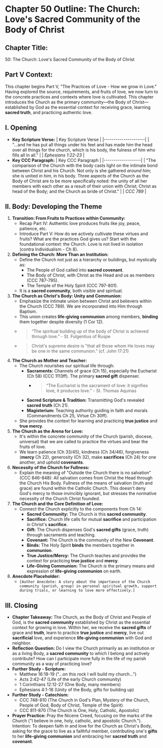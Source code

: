 # Chapter 50 Outline: The Church: Love's Sacred Community of the Body of Christ

## Chapter Title:
50: The Church: Love's Sacred Community of the Body of Christ

## Part V Context:
This chapter begins Part V, "The Practices of Love - How we grow in Love." Having explored the source, requirements, and fruits of love, we now turn to the concrete practices and contexts where love is cultivated. This chapter introduces the Church as the primary community—the Body of Christ—established by God as the essential context for receiving grace, learning **sacred truth**, and practicing authentic love.

## I. Opening

*   **Key Scripture Verse:**
    | Key Scripture Verse |
    |---------------------|
    | "...and he has put all things under his feet and has made him the head over all things for the church, which is his body, the fulness of him who fills all in all." |
    | *Ephesians 1:22-23* |
*   **Key CCC Paragraph:**
    | Key CCC Paragraph |
    |-------------------|
    | "The comparison of the Church with the body casts light on the intimate bond between Christ and his Church. Not only is she gathered *around him*; she is united *in him*, in his body. Three aspects of the Church as the Body of Christ are to be more specifically noted: the unity of all her members with each other as a result of their union with Christ; Christ as head of the Body; and the Church as bride of Christ." |
    | *CCC 789*         |

## II. Body: Developing the Theme

1.  **Transition: From Fruits to Practices within Community:**
    *   Recap Part IV: Authentic love produces fruits like joy, peace, patience, etc.
    *   Introduce Part V: How do we actively cultivate these virtues and fruits? What are the practices God gives us? Start with the foundational context: the Church. Love is not lived in isolation (contra Individualism - Ch 8).
2.  **Defining the Church: More Than an Institution:**
    *   Define the Church not just as a hierarchy or buildings, but mystically as:
        *   The People of God called into **sacred covenant**.
        *   The Body of Christ, with Christ as the Head and us as members (CCC 787-795).
        *   The Temple of the Holy Spirit (CCC 797-801).
    *   It is a **sacred community**, both visible and spiritual.
3.  **The Church as Christ's Body: Unity and Communion:**
    *   Emphasize the intimate union between Christ and believers within the Church (CCC 789). We are incorporated into Him through Baptism.
    *   This union creates **life-giving communion** among members, **binding** them together despite diversity (1 Cor 12).
    *   > “The spiritual building up of the body of Christ is achieved through love.” - St. Fulgentius of Ruspe
    *   > Christ's supreme desire is "that all those whom He loves may be one in the same communion." (cf. John 17:21)
4.  **The Church as Mother and Teacher:**
    *   The Church nourishes our spiritual life through:
        *   **Sacraments:** Channels of grace (Ch 15), especially the Eucharist (Ch 58) (CCC 1113ff). The primary **sacred gift** dispenser.
            *   > “The Eucharist is the sacrament of love: it signifies love, it produces love.” - St. Thomas Aquinas
        *   **Sacred Scripture & Tradition:** Transmitting God's revealed **sacred truth** (Ch 21).
        *   **Magisterium:** Teaching authority guiding in faith and morals (Commandments Ch 25, Virtue Ch 30ff).
    *   She provides the context for learning and practicing **true justice** and **true mercy**.
5.  **The Church as the Arena for Love:**
    *   It's within the concrete community of the Church (parish, diocese, universal) that we are called to practice the virtues and bear the fruits of love.
    *   We learn patience (Ch 33/45), kindness (Ch 34/46), forgiveness (**mercy** Ch 22), generosity (Ch 32), make **sacrifices** (Ch 24) for one another, and uphold **covenants**.
6.  **Necessity of the Church for Fullness:**
    *   Explain the meaning of "Outside the Church there is no salvation" (CCC 846-848): All salvation comes from Christ the Head through the Church His Body. Fullness of the means of salvation (truth and grace) are found within the Catholic Church. This doesn't deny God's mercy to those invincibly ignorant, but stresses the normative necessity of the Church Christ founded.
7.  **The Church and the Core Definition of Love:**
    *   Connect the Church explicitly to the components from Ch 14:
        *   **Sacred Community:** The Church *is* this **sacred community**.
        *   **Sacrifice:** Church life calls for mutual **sacrifice** and participation in Christ's **sacrifice**.
        *   **Gift:** The Church dispenses God's **sacred gifts** (grace, truth) through sacraments and teaching.
        *   **Covenant:** The Church is the community of the New **Covenant**.
        *   **Binds:** The Holy Spirit **binds** the members together in **communion**.
        *   **True Justice/Mercy:** The Church teaches and provides the context for practicing **true justice** and **mercy**.
        *   **Life-Giving Communion:** The Church *is* the primary means and expression of **life-giving communion** on earth.
8.  **Anecdote Placeholder:**
    *   `[Author Anecdote: A story about the importance of the Church community (parish, group) in personal spiritual growth, support during trials, or learning to love more effectively.]`

## III. Closing

*   **Chapter Takeaway:** The Church, as the Body of Christ and People of God, is the **sacred community** established by Christ as the essential context for growing in love. Within her, we receive the **sacred gifts** of grace and **truth**, learn to practice **true justice** and **mercy**, live out **sacrificial** love, and experience **life-giving communion** with God and neighbor.
*   **Reflection Question:** Do I view the Church primarily as an institution or as a living Body, a **sacred community** to which I belong and actively contribute? How can I participate more fully in the life of my parish community as a way of practicing love?
*   **Further Study - Scripture:**
    *   Matthew 16:18-19 ("...on this rock I will build my church...")
    *   Acts 2:42-47 (Life of the early Church community)
    *   1 Corinthians 12:12-27 (One Body, many members)
    *   Ephesians 4:1-16 (Unity of the Body, gifts for building up)
*   **Further Study - Catechism:**
    *   CCC 748-810 (The Church in God's Plan, Mystery of the Church, People of God, Body of Christ, Temple of the Spirit)
    *   CCC 811-870 (The Church is One, Holy, Catholic, Apostolic)
*   **Prayer Practice:** Pray the Nicene Creed, focusing on the marks of the Church ("I believe in one, holy, catholic, and apostolic Church."). Intention: To deepen faith in and love for the Church as Christ's Body, asking for the grace to live as a faithful member, contributing one's **gifts** to her **life-giving communion** and embracing her **sacred truth** and **covenant**.

